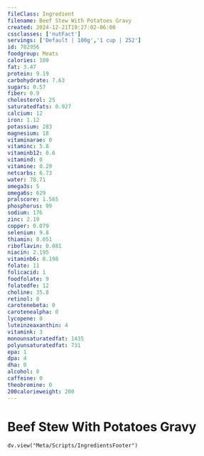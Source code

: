 ```yaml
---
fileClass: Ingredient
filename: Beef Stew With Potatoes Gravy
created: 2024-12-21T19:27:02-06:00
cssclasses: ['nutFact']
servings: ['Default | 100g','1 cup | 252']
id: 782956
foodgroup: Meats
calories: 100
fat: 3.47
protein: 9.19
carbohydrate: 7.63
sugars: 0.57
fiber: 0.9
cholesterol: 25
saturatedfats: 0.927
calcium: 12
iron: 1.12
potassium: 283
magnesium: 18
vitaminarae: 0
vitaminc: 5.8
vitaminb12: 0.6
vitamind: 0
vitamine: 0.29
netcarbs: 6.73
water: 78.71
omega3s: 5
omega6s: 629
pralscore: 1.565
phosphorus: 99
sodium: 176
zinc: 2.19
copper: 0.079
selenium: 9.8
thiamin: 0.051
riboflavin: 0.081
niacin: 2.195
vitaminb6: 0.198
folate: 11
folicacid: 1
foodfolate: 9
folatedfe: 12
choline: 35.8
retinol: 0
carotenebeta: 0
carotenealpha: 0
lycopene: 0
luteinzeaxanthin: 4
vitamink: 3
monounsaturatedfat: 1435
polyunsaturatedfat: 731
epa: 1
dpa: 4
dha: 0
alcohol: 0
caffeine: 0
theobromine: 0
200calorieweight: 200
---
```


# Beef Stew With Potatoes Gravy

```dataviewjs
dv.view("Meta/Scripts/IngredientsFooter")
```